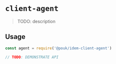 # `client-agent`

> TODO: description

## Usage

```js
const agent = require('@pouk/idem-client-agent')

// TODO: DEMONSTRATE API
```
